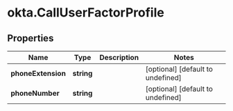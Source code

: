 # okta.CallUserFactorProfile

## Properties

Name | Type | Description | Notes
------------ | ------------- | ------------- | -------------
**phoneExtension** | **string** |  | [optional] [default to undefined]
**phoneNumber** | **string** |  | [optional] [default to undefined]

